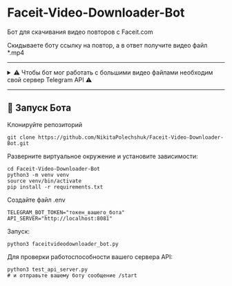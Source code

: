 # Faceit-Video-Downloader-Bot

Бот для скачивания видео повторов с Faceit.сom

Скидываете боту ссылку на повтор, а в ответ получите видео файл *.mp4

***

<details>
<summary> ⚠️ Чтобы бот мог работать с большими видео файлами необходим свой сервер Telegram API ⚠️ </summary>

```
# Подготовка системы
sudo apt update && sudo apt upgrade -y
sudo apt install git build-essential cmake zlib1g-dev libssl-dev libevent-dev

# Клонирование с рекурсивными подмодулями
git clone --recursive https://github.com/tdlib/telegram-bot-api.git
cd telegram-bot-api

# Сборка
mkdir build
cd build
cmake -DCMAKE_BUILD_TYPE=Release -DCMAKE_INSTALL_PREFIX:PATH=.. ..
cmake --build . --target install

# Разрешения файрвола
sudo ufw allow 8081/tcp
```

### 🔧 Запуск сервера

Запуск вручную:
```
cd ~/telegram-bot-api/bin
./telegram-bot-api --api-id=YOUR_API_ID --api-hash=YOUR_API_HASH --http-port=8081 --local
```
Автозапуск через systemd:

Создайте файл службы /etc/systemd/system/telegram-bot-api.service
```
[Unit]
Description=Telegram Bot API Server
After=network.target

[Service]
Type=simple
User=your_username
Group=your_username
WorkingDirectory=/home/your_username/telegram-bot-api/bin
ExecStart=/home/your_username/telegram-bot-api/bin/telegram-bot-api \
    --api-id=YOUR_API_ID \
    --api-hash=YOUR_API_HASH \
    --http-port=8081 \
    --local
Restart=always
RestartSec=5

[Install]
WantedBy=multi-user.target
```
Активируйте службу:

```
sudo systemctl daemon-reload
sudo systemctl start telegram-bot-api
sudo systemctl enable telegram-bot-api
```
</details>

***

## 🚀 Запуск Бота

Клонируйте репозиторий
```
git clone https://github.com/NikitaPolechshuk/Faceit-Video-Downloader-Bot.git
```

Разверните виртуальное окружение и установите зависимости:
```
cd Faceit-Video-Downloader-Bot
python3 -m venv venv
source venv/bin/activate
pip install -r requirements.txt
```

Создайте файл .env
```
TELEGRAM_BOT_TOKEN="токен_вашего_бота"
API_SERVER="http://localhost:8081"
```

Запуск:
```
python3 faceitvideodownloader_bot.py
```

Для проверки работоспособности вашего сервера API:
```
python3 test_api_server.py
# и отправьте вашему боту сообщение /start
```